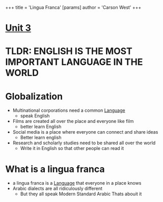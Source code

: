 +++
 title = 'Lingua Franca'
[params]
	author = 'Carson West'
+++
# [Unit 3](./../unit-3/)

# TLDR: ENGLISH IS THE MOST IMPORTANT LANGUAGE IN THE WORLD

# Globalization
- Multinational corporations need a common [Language](./../language/)
	- speak English
- Films are created all over the place and everyone like film
	- better learn English
- Social media is a place where everyone can connect and share ideas
	- Better learn english
- Research and scholarly studies need to be shared all over the world
	- Write it in English so that other people can read it
# What is a lingua franca
- a lingua franca is a [Language](./../language/) that everyone in a place knows
- Arabic dialects are all ridiculously different
	- But they all speak Modern Standard Arabic
Thats abouit it
